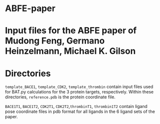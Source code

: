 # ABFE-paper
# Input files for the ABFE paper of Mudong Feng, Germano Heinzelmann, Michael K. Gilson

# Directories
`template_BACE1`, `template_CDK2`, `template_thrombin` contain input files used for BAT.py calculations for the 3 protein targets, respectively. 
Within these directories, `reference.pdb` is the protein coordinate file. 

`BACE1T1`, `BACE1T2`, `CDK2T1`, `CDK2T2`,`thrombinT1`, `thrombin1T2` contain ligand pose coordinate files in pdb format for all ligands in the 6 ligand sets of the paper.
